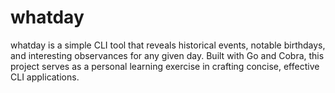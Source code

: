 # whatday
whatday is a simple CLI tool that reveals historical events, notable birthdays, and interesting observances for any given day. Built with Go and Cobra, this project serves as a personal learning exercise in crafting concise, effective CLI applications.
